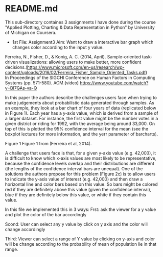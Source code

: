 # README.md
This sub-directory containes 3 assignments I have done during the course "Applied Plotting, Charting & Data Representation in Python" by University of Michigan on Coursera.

* 1st File: Assignment3
Aim: Want to draw a interactive bar graph which changes color according to the input y value.


Ferreira, N., Fisher, D., & Konig, A. C. (2014, April). Sample-oriented task-driven visualizations: allowing users to make better, more confident decisions.(https://www.microsoft.com/en-us/research/wp-content/uploads/2016/02/Ferreira_Fisher_Sample_Oriented_Tasks.pdf)       
In Proceedings of the SIGCHI Conference on Human Factors in Computing Systems (pp. 571-580). ACM.(video) https://www.youtube.com/watch?v=BI7GAs-va-Q

In this paper the authors describe the challenges users face when trying to make judgements about probabilistic data generated through samples. As an example, they look at a bar chart of four years of data (replicated below in Figure 1). Each year has a y-axis value, which is derived from a sample of a larger dataset. For instance, the first value might be the number votes in a given district or riding for 1992, with the average being around 33,000. On top of this is plotted the 95% confidence interval for the mean (see the boxplot lectures for more information, and the yerr parameter of barcharts).


Figure 1
        Figure 1 from (Ferreira et al, 2014).

A challenge that users face is that, for a given y-axis value (e.g. 42,000), it is difficult to know which x-axis values are most likely to be representative, because the confidence levels overlap and their distributions are different (the lengths of the confidence interval bars are unequal). One of the solutions the authors propose for this problem (Figure 2c) is to allow users to indicate the y-axis value of interest (e.g. 42,000) and then draw a horizontal line and color bars based on this value. So bars might be colored red if they are definitely above this value (given the confidence interval), blue if they are definitely below this value, or white if they contain this value.

In this file we implemented this in 3 ways:
Frst:
ask the viewer for a y value and plot the color of the bar accordingly

Scond:
User can select any y value by click on y axis and the color will change accordingly

Third:
Viewer can select a range of Y value by clicking on y-axis and color will be change according to the probability of mean of population lie in that range.
